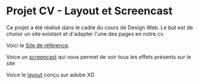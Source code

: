 # Projet CV - Layout et Screencast

Ce projet a été réalisé dans le cadre du cours de Design Web. Le but est de choisir un site existant et d'adapter l'une des pages en notre cv.

Voici le [Site de référence](https://conceptstudio.com/en/).

Voice un [screencast](#) qui vous permet de voir tous les effets présents sur le site

Voice le [layout](#) conçu sur adobe XD


